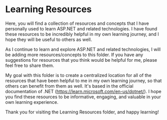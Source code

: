 # Learning Resources
Here, you will find a collection of resources and concepts that I have personally used to learn ASP.NET and related technologies. I have found these resources to be incredibly helpful in my own learning journey, and I hope they will be useful to others as well.








As I continue to learn and explore ASP.NET and related technologies, I will be adding more resources/concepts to this folder. If you have any suggestions for resources that you think would be helpful for me, please feel free to share them.

My goal with this folder is to create a centralized location for all of the resources that have been helpful to me in my own learning journey, so that others can benefit from them as well. It's based in the official documentation of .NET (https://learn.microsoft.com/en-us/dotnet/). I hope you find these resources to be informative, engaging, and valuable in your own learning experience.




Thank you for visiting the Learning Resources folder, and happy learning!

